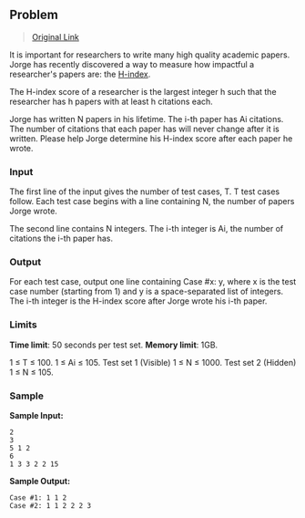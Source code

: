 ## Problem

> [Original Link](https://codingcompetitions.withgoogle.com/kickstart/round/0000000000050edd/00000000001a274e)

It is important for researchers to write many high quality academic papers. Jorge has recently discovered a way to measure how impactful a researcher's papers are: the [H-index](https://en.wikipedia.org/wiki/H-index).

The H-index score of a researcher is the largest integer h such that the researcher has h papers with at least h citations each.

Jorge has written N papers in his lifetime. The i-th paper has Ai citations. The number of citations that each paper has will never change after it is written. Please help Jorge determine his H-index score after each paper he wrote.

### Input
The first line of the input gives the number of test cases, T. T test cases follow. Each test case begins with a line containing N, the number of papers Jorge wrote.

The second line contains N integers. The i-th integer is Ai, the number of citations the i-th paper has.

### Output
For each test case, output one line containing Case #x: y, where x is the test case number (starting from 1) and y is a space-separated list of integers. The i-th integer is the H-index score after Jorge wrote his i-th paper.

### Limits

**Time limit**: 50 seconds per test set.
**Memory limit**: 1GB.

1 ≤ T ≤ 100.
1 ≤ Ai ≤ 105.
Test set 1 (Visible)
1 ≤ N ≤ 1000.
Test set 2 (Hidden)
1 ≤ N ≤ 105.

### Sample

**Sample Input:**

```
2
3
5 1 2
6
1 3 3 2 2 15
```

**Sample Output:**

```
Case #1: 1 1 2
Case #2: 1 1 2 2 2 3
```
